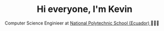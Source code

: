 <h1 align="center">
  <img src="https://media.giphy.com/media/hvRJCLFzcasrR4ia7z/giphy.gif" width="10px">
  Hi everyone, I'm Kevin  
</h1>
<p align="center">
  Computer Science Enginieer at <a href="https://www.epn.edu.ec/"> National Polytechnic School (Ecuador) </a>
  🏫🇪🇨
</p>
